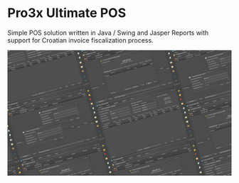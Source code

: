 # Pro3x Ultimate POS

Simple POS solution written in Java / Swing and Jasper Reports with support for Croatian invoice fiscalization process.

![Pro3x Ultimate POS](/pro3x-ultimate-pos.jpg?raw=true "Screenshot")
